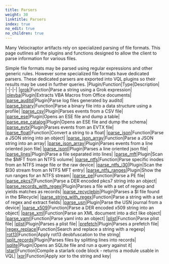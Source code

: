 ```yaml
---
title: Parsers
weight: 30
linktitle: Parsers
index: true
no_edit: true
no_children: true
---
```


Many Velociraptor artifacts rely on specialized parsing of file
formats. This page outlines all the plugins and functions designed
to allow the client to parse information for various files.

Simple file formats may be parsed using regular expressions and
other generic rules. However some specialized file formats have
dedicated parsers. These dedicated parsers are exported into VQL
plugins so their results may be used in further queries.
|Plugin/Function|<span class='vql_type'>Type</span>|Description|
|-|-|-|
|[grok](grok)|<span class='vql_type'>Function</span>|Parse a string using a Grok expression|
|[olevba](olevba)|<span class='vql_type'>Plugin</span>|Extracts VBA Macros from Office documents|
|[parse_auditd](parse_auditd)|<span class='vql_type'>Plugin</span>|Parse log files generated by auditd|
|[parse_binary](parse_binary)|<span class='vql_type'>Function</span>|Parse a binary file into a data structure using a profile|
|[parse_csv](parse_csv)|<span class='vql_type'>Plugin</span>|Parses events from a CSV file|
|[parse_ese](parse_ese)|<span class='vql_type'>Plugin</span>|Opens an ESE file and dump a table|
|[parse_ese_catalog](parse_ese_catalog)|<span class='vql_type'>Plugin</span>|Opens an ESE file and dump the schema|
|[parse_evtx](parse_evtx)|<span class='vql_type'>Plugin</span>|Parses events from an EVTX file|
|[parse_float](parse_float)|<span class='vql_type'>Function</span>|Convert a string to a float|
|[parse_json](parse_json)|<span class='vql_type'>Function</span>|Parse a JSON string into an object|
|[parse_json_array](parse_json_array)|<span class='vql_type'>Function</span>|Parse a JSON string into an array|
|[parse_json_array](parse_json_array)|<span class='vql_type'>Plugin</span>|Parses events from a line oriented json file|
|[parse_jsonl](parse_jsonl)|<span class='vql_type'>Plugin</span>|Parses a line oriented json file|
|[parse_lines](parse_lines)|<span class='vql_type'>Plugin</span>|Parse a file separated into lines|
|[parse_mft](parse_mft)|<span class='vql_type'>Plugin</span>|Scan the $MFT from an NTFS volume|
|[parse_ntfs](parse_ntfs)|<span class='vql_type'>Function</span>|Parse specific inodes from an NTFS image file or the raw device|
|[parse_ntfs_i30](parse_ntfs_i30)|<span class='vql_type'>Plugin</span>|Scan the $I30 stream from an NTFS MFT entry|
|[parse_ntfs_ranges](parse_ntfs_ranges)|<span class='vql_type'>Plugin</span>|Show the run ranges for an NTFS stream|
|[parse_pe](parse_pe)|<span class='vql_type'>Function</span>|Parse a PE file|
|[parse_pkcs7](parse_pkcs7)|<span class='vql_type'>Function</span>|Parse a DER encoded pkcs7 string into an object|
|[parse_records_with_regex](parse_records_with_regex)|<span class='vql_type'>Plugin</span>|Parses a file with a set of regexp and yields matches as records|
|[parse_recyclebin](parse_recyclebin)|<span class='vql_type'>Plugin</span>|Parses a $I file found in the $Recycle|
|[parse_string_with_regex](parse_string_with_regex)|<span class='vql_type'>Function</span>|Parse a string with a set of regex and extract fields|
|[parse_usn](parse_usn)|<span class='vql_type'>Plugin</span>|Parse the USN journal from a device|
|[parse_x509](parse_x509)|<span class='vql_type'>Function</span>|Parse a DER encoded x509 string into an object|
|[parse_xml](parse_xml)|<span class='vql_type'>Function</span>|Parse an XML document into a dict like object|
|[parse_yaml](parse_yaml)|<span class='vql_type'>Function</span>|Parse yaml into an object|
|[plist](plist)|<span class='vql_type'>Function</span>|Parse plist file|
|[plist](plist)|<span class='vql_type'>Plugin</span>|Parses a plist file|
|[prefetch](prefetch)|<span class='vql_type'>Plugin</span>|Parses a prefetch file|
|[regex_replace](regex_replace)|<span class='vql_type'>Function</span>|Search and replace a string with a regexp|
|[rot13](rot13)|<span class='vql_type'>Function</span>|Apply rot13 deobfuscation to the string|
|[split_records](split_records)|<span class='vql_type'>Plugin</span>|Parses files by splitting lines into records|
|[sqlite](sqlite)|<span class='vql_type'>Plugin</span>|Opens an SQLite file and run a query against it|
|[starl](starl)|<span class='vql_type'>Function</span>|Compile a starlark code block - returns a module usable in VQL|
|[xor](xor)|<span class='vql_type'>Function</span>|Apply xor to the string and key|
